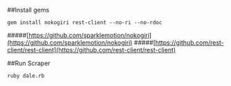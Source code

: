 
##Install gems
  	
  	gem install nokogiri rest-client --no-ri --no-rdoc
  
#####[https://github.com/sparklemotion/nokogiri](https://github.com/sparklemotion/nokogiri)
#####[https://github.com/rest-client/rest-client](https://github.com/rest-client/rest-client)

##Run Scraper

	ruby dale.rb